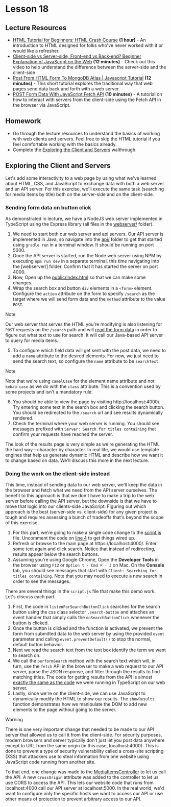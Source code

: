 # Lesson 18

## Lecture Resources

* [HTML Tutorial for Beginners: HTML Crash Course](https://youtu.be/qz0aGYrrlhU) **(1 hour)** - An introduction to HTML designed for folks who've never worked with it or would like a refresher.
* [Client-side vs Server-side, Front-end vs Back-end? Beginner Explanation of JavaScript on the Web](https://youtu.be/7GRKUaQ8Spk) **(12 minutes)** - Check out this video to help understand the difference between the server-side and the client-side
* [Post From HTML Form To MongoDB Atlas | Javascript Tutorial](https://www.youtube.com/watch?v=ZhqOp1Dkuso) **(12 minutes)** - This short tutorial explores the traditional way that web pages send data back and forth with a web server.
* [POST Form Data With JavaScript Fetch API](https://youtu.be/fGYQJAlLD68) **(10 minutes)** - A tutorial on how to interact with servers from the client-side using the Fetch API in the browser via JavaScript. 

## Homework

* Go through the lecture resources to understand the basics of working with web clients and servers. Feel free to skip the HTML tutorial if you feel comfortable working with the basics already.
* Complete the [Exploring the Client and Servers](#exploring-the-client-and-servers) walthrough.

## Exploring the Client and Servers

Let's add some interactivity to a web page by using what we've learned about HTML, CSS, and JavaScript to exchange data with both a web server and an API server. For this exercise, we'll execute the same task (searching for media items by title) both on the server-side and on the client-side.

### Sending form data on button click

As demonstrated in lecture, we have a NodeJS web server implemented in TypeScript using the Express library (all files in the [webserver/](./webserver/) folder).

1. We need to start both our web server and api servers. Our API server is implemented in Java, so navigate into the [api/](./api/) folder to get that started using `gradle run` in a terminal window. It should be running on port 5000.
2. Once the API server is started, run the Node web server using NPM by executing `npm run dev` in a separate terminal, this time navigating into the [webserver/] folder. Confirm that it has started the server on port 4000.
3. Now, Open up the [public/index.html](./webserver/public/index.html) so that we can make some changes.
4. Wrap the search box and button `div` elements in a `<form>` element. Configure the `action` attribute on the form to specify `/search` as the target where we will send form data and the `method` attribute to the value `POST`.
> [!NOTE]
> Our web server that serves the HTML you're modifying is also listening for `POST` requests on the `/search` path and will [read the form data](./webserver/src/server.ts#L8) in order to figure out what text to use for search. It will call our Java-based API server to query for media items.  
5. To configure which field data will get sent with the post data, we need to add a `name` attribute to the desired elements. For now, we just need to send the search text, so configure the `name` attribute to be `searchText`.
> [!NOTE]
> Note that we're using `camelCase` for the element name attribute and not `kebab-case` as we do with the `class` attribute. This is a convention used by some projects and isn't a mandatory rule.
6. You should be able to view the page by visiting http://localhost:4000/. Try entering some text in the search box and clicking the search button. You should be redirected to the `/search` url and see results dynamically rendered.
7. Check the terminal where your web server is running. You should see messages prefixed with `Server: Search for titles containing` that confirm your requests have reached the server. 

The look of the results page is very simple as we're generating the HTML the hard way—character by character. In real life, we would use template engines that help us generate dynamic HTML and describe how we want it to change based on data. We'll discuss this more in the next lecture.

### Doing the work on the client-side instead

This time, instead of sending data to our web server, we'll keep the data in the browser and fetch what we need from the API server ourselves. The benefit to this approach is that we don't have to make a trip to the web server before calling the API server, but the downside is that we have to move that logic into our clients-side JavaScript. Figuring out which approach is the best (server-side vs. client-side) for any given project is tough and requires assessing a bunch of tradeoffs that's beyond the scope of this exercise.

1. For this part, we're going to make a single code change to the [script.js](./webserver/public/script.js#L4) file. Uncomment the code on [line 4](./webserver/public/script.js#L4) to get things wired up.
2. Refresh or browse to the main page at https://localhost:4000/. Enter some text again and click search. Notice that instead of redirecting, results appear below the search buttons.
3. Assuming you're using Google Chrome, Open the **Developer Tools** in the browser using `F12` or `Option ⌥ - Cmd ⌘ - J` on Mac. On the **Console** tab, you should see messages that start with `Client: Searching for titles containing`. Note that you may need to execute a new search in order to see the messages.

There are several things in the `script.js` file that make this demo work. Let's discuss each part.

1. First, the code in `listenForSearchButtonClick` searches for the search button using the css class selector `.search-button` and attaches an event handler that simply calls the `onSearchButtonClick` whenever the button is clicked.
2. Once the button is clicked and the function is activated, we prevent the form from submitted data to the web server by using the provided `event` parameter and calling `event.preventDefault()` to stop the normal, default button behavior.
3. Next we read the search text from the text box identify the term we want to search on.
4. We call the `performSearch` method with the search text which will, in turn, use the `fetch` API in the browser to make a web request to our API server, parse the JSON response, and filter through the results to find matching titles. The code for getting results from the API is almost [exactly the same as the code](./webserver/src/server.ts) we were running in TypeScript on our web server.
5. Lastly, since we're on the client-side, we can use JavaScript to dynamically modify the HTML to show our results. The `showResults` function demonstrates how we manipulate the DOM to add new elements to the page without going to the server. 

> [!WARNING]
> There is one very important change that needed to be made to our API server that allowed us to call it from the client-side. For security purposes, modern browsers and server typically don't just let you post data anywhere except to URL from the same origin (in this case, localhost:4000). This is done to prevent a type of security vulnerability called a cross-site scripting (XSS) that attackers use to steal information from one website using JavaScript code running from another site.
>
> To that end, one change was made to the [MediaItemsController](./api/api_app/src/main/java/com/codedifferently/lesson18/web/MediaItemsController.java#L17) to let us call the API. A new `CrossOrigin` attribute was added to the controller to let us use CORS to access the API. This lets our website code that runs from localhost:4000 call our API server at localhost:5000. In the real world, we'd want to configure only the specific hosts we want to access our API or use other means of protection to prevent arbitrary access to our API.